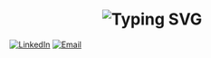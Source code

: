 <h1 align="center">
  <img src="https://readme-typing-svg.demolab.com?font=Fira+Code&size=28&duration=3000&pause=1000&color=FF6F00&center=true&vCenter=true&width=450&lines=Welcome+to+my+profile!" alt="Typing SVG" />
</h1>


[![LinkedIn](https://img.shields.io/badge/LinkedIn-black?style=for-the-badge&logo=linkedin)](https://www.linkedin.com/in/dougnasci/)
[![Email](https://img.shields.io/badge/Email-black?style=for-the-badge&logo=gmail)](mailto:douglasvn_2002@Hotmail.com)

